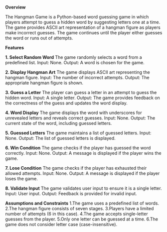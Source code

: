 ******Overview******

The Hangman Game is a Python-based word guessing game in which players attempt to guess a hidden word by suggesting letters one at a time. The game provides ASCII art representation of a hangman figure as players make incorrect guesses. The game continues until the player either guesses the word or runs out of attempts.

****Features****

**1. Select Random Word**
The game randomly selects a word from a predefined list.
Input: None.
Output: A word is chosen for the game.

**2. Display Hangman Art**
The game displays ASCII art representing the hangman figure.
Input: The number of incorrect attempts.
Output: The appropriate hangman figure is shown.

**3. Guess a Letter**
The player can guess a letter in an attempt to guess the hidden word.
Input: A single letter.
Output: The game provides feedback on the correctness of the guess and updates the word display.

**4. Word Display**
The game displays the word with underscores for unrevealed letters and reveals correct guesses.
Input: None.
Output: The current state of the word, including guessed letters.

**5. Guessed Letters**
The game maintains a list of guessed letters.
Input: None.
Output: The list of guessed letters is displayed.

**6. Win Condition**
The game checks if the player has guessed the word correctly.
Input: None.
Output: A message is displayed if the player wins the game.

**7. Lose Condition**
The game checks if the player has exhausted their allowed attempts.
Input: None.
Output: A message is displayed if the player loses the game.

**8. Validate Input**
The game validates user input to ensure it is a single letter.
Input: User input.
Output: Feedback is provided for invalid input.

**Assumptions and Constraints**
1.The game uses a predefined list of words.
2.The hangman figure consists of seven stages.
3.Players have a limited number of attempts (6 in this case).
4.The game accepts single-letter guesses from the player.
5.Only one letter can be guessed at a time.
6.The game does not consider letter case (case-insensitive).
